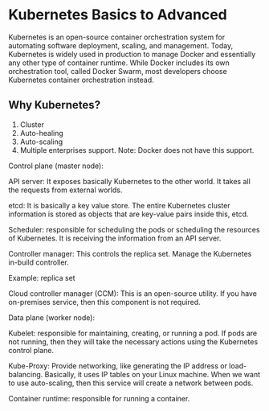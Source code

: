 # Kubernetes Basics to Advanced

Kubernetes is an open-source container orchestration system for automating software deployment, scaling, and management.
Today, Kubernetes is widely used in production to manage Docker and essentially any other type of container runtime. While Docker includes its own orchestration tool, called Docker Swarm, most developers choose Kubernetes container orchestration instead.

## Why Kubernetes?

1. Cluster
2. Auto-healing
3. Auto-scaling
4. Multiple enterprises support.
Note: Docker does not have this support.

Control plane (master node):

API server: It exposes basically Kubernetes to the other world. It takes all the requests from external worlds.

etcd: It is basically a key value store. The entire Kubernetes cluster information is stored as objects that are key-value pairs inside this, etcd.

Scheduler: responsible for scheduling the pods or scheduling the resources of Kubernetes. It is receiving the information from an API server.

Controller manager: This controls the replica set. Manage the Kubernetes in-build controller.

Example: replica set

Cloud controller manager (CCM): This is an open-source utility. If you have on-premises service, then this component is not required.

Data plane (worker node):

Kubelet: responsible for maintaining, creating, or running a pod. If pods are not running, then they will take the necessary actions using the Kubernetes control plane.

Kube-Proxy: Provide networking, like generating the IP address or load-balancing. Basically, it uses IP tables on your Linux machine. When we want to use auto-scaling, then this service will create a network between pods.

Container runtime: responsible for running a container.
